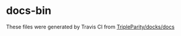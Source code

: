 # docs-bin

These files were generated by Travis CI from [TripleParity/docks/docs](https://github.com/TripleParity/docks/tree/prize/docs)
